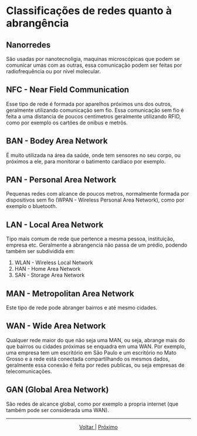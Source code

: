 # Classificações de redes quanto à abrangência

## Nanorredes

São usadas por nanotecnoligia, maquinas microscópicas que podem se comunicar umas com as outras, essa comunicação podem ser feitas por radiofrequência ou por nivel molecular.

## NFC - Near Field Communication

Esse tipo de rede é formada por aparelhos próximos uns dos outros, geralmente utilizando comunicação sem fio. Essa comunicação sem fio é feita a uma distancia de poucos centimetros geralmente utilizando RFID, como por exemplo os cartões de onibus e metrôs.

## BAN - Bodey Area Network

É muito utilizada na área da saúde, onde tem sensores no seu corpo, ou próximos a ele, para monitorar o batimento cardíaco por exemplo.

## PAN - Personal Area Network

Pequenas redes com alcance de poucos metros, normalmente formada por dispositivos sem fio (WPAN - Wireless Personal Area Network), como por exemplo o bluetooth.

## LAN - Local Area Network

Tipo mais comum de rede que pertence a mesma pessoa, instituição, empresa etc. Geralmente a abrangencia não passa de um prédio, podendo também ser subdividida em:

1. WLAN - Wireless Local Network
2. HAN - Home Area Network
3. SAN - Storage Area Network

## MAN - Metropolitan Area Network

Este tipo de rede pode abranger bairros e até mesmo cidades.

## WAN - Wide Area Network

Qualquer rede maior do que não seja uma MAN, ou seja, abrange mais do que bairros ou cidades próximas se enquadra em uma WAN. Por exemplo, uma empresa tem um escritório em São Paulo e um escritório no Mato Grosso e a rede está conectada compartilhando os mesmos dados, geralmente essa conexão é feita por redes publicas, ou seja empresas de telecomunicações.

## GAN (Global Area Network)

São redes de alcance global, como por exemplo a propria internet (que também pode ser considerada uma WAN).

---

<p align="center">
    <a href="./01-redes.md">Voltar </a>|
    <a href="./03-internet.md">Próximo</a>
</p>
